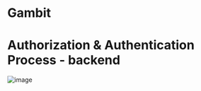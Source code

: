 # Gambit

# Authorization & Authentication Process - backend
![image](https://github.com/user-attachments/assets/bb2c8c62-f676-4c0a-8ae6-d3a938803d45)
